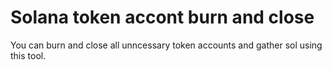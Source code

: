 # Solana token accont burn and close





You can burn and close all unncessary token accounts and gather sol using this tool.
